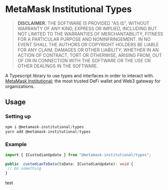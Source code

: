 # MetaMask Institutional Types

> **DISCLAIMER.** THE SOFTWARE IS PROVIDED "AS IS", WITHOUT WARRANTY OF ANY KIND, EXPRESS OR IMPLIED, INCLUDING BUT NOT LIMITED TO THE WARRANTIES OF MERCHANTABILITY, FITNESS FOR A PARTICULAR PURPOSE AND NONINFRINGEMENT. IN NO EVENT SHALL THE AUTHORS OR COPYRIGHT HOLDERS BE LIABLE FOR ANY CLAIM, DAMAGES OR OTHER LIABILITY, WHETHER IN AN ACTION OF CONTRACT, TORT OR OTHERWISE, ARISING FROM, OUT OF OR IN CONNECTION WITH THE SOFTWARE OR THE USE OR OTHER DEALINGS IN THE SOFTWARE.

A Typescript library to use types and interfaces in order to interact with. [MetaMask Institutional](https://metamask.io/institutions); the most trusted DeFi wallet and Web3 gateway for organizations.

## Usage

### Setting up

```typescript
npm i @metamask-institutional/types
yarn add @metamask-institutional/types
```

### Example

```typescript
import { ICustodianUpdate } from "@metamask-institutional/types";

public  custodianTxData(txData: ICustodianUpdate): void {
 // Do something
}
```

test

